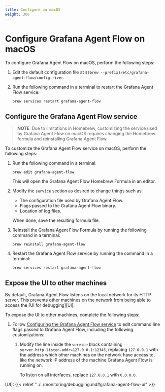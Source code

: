 ```yaml
---
title: Configure on macOS
weight: 300
---
```


# Configure Grafana Agent Flow on macOS

To configure Grafana Agent Flow on macOS, perform the following
steps:

1. Edit the default configuration file at
   `$(brew --prefix)/etc/grafana-agent-flow/config.river`.

2. Run the following command in a terminal to restart the Grafana Agent Flow
   service:

   ```shell
   brew services restart grafana-agent-flow
   ```

## Configure the Grafana Agent Flow service

> **NOTE**: Due to limitations in Homebrew, customizing the service used by
> Grafana Agent Flow on macOS requires changing the Homebrew formula and
> reinstalling Grafana Agent Flow.

To customize the Grafana Agent Flow service on macOS, perform the following
steps:

1. Run the following command in a terminal:

   ```shell
   brew edit grafana-agent-flow
   ```

   This will open the Grafana Agent Flow Homebrew Formula in an editor.

2. Modify the `service` section as desired to change things such as:

   * The configuration file used by Grafana Agent Flow.
   * Flags passed to the Grafana Agent Flow binary.
   * Location of log files.

   When done, save the resulting formula file.

3. Reinstall the Grafana Agent Flow Formula by running the following command in
   a terminal:

   ```shell
   brew reinstall grafana-agent-flow
   ```

4. Restart the Grafana Agent Flow service by running the command in a terminal:

   ```shell
   brew services restart grafana-agent-flow
   ```

## Expose the UI to other machines

By default, Grafana Agent Flow listens on the local network for its HTTP
server. This prevents other machines on the network from being able to access
the [UI for debugging][UI].

To expose the UI to other machines, complete the following steps:

1. Follow [Configuring the Grafana Agent Flow service](#configuring-the-grafana-agent-flow-service)
   to edit command line flags passed to Grafana Agent Flow, including the
   following customizations:

    1. Modify the line inside the `service` block containing
       `--server.http.listen-addr=127.0.0.1:12345`, replacing `127.0.0.1` with
       the address which other machines on the network have access to, like the
       network IP address of the machine Grafana Agent Flow is running on.

       To listen on all interfaces, replace `127.0.0.1` with `0.0.0.0`.

[UI]: {{< relref "../../monitoring/debugging.md#grafana-agent-flow-ui" >}}
